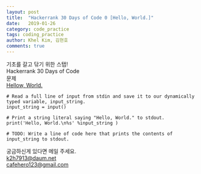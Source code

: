 ```yaml
---
layout: post
title:  "Hackerrank 30 Days of Code 0 [Hello, World.]"
date:   2019-01-26
category: code_practice
tags: coding_practice
author: Khel Kim, 김현호
comments: true
---
```


기초를 갈고 닦기 위한 스탭!  
Hackerrank 30 Days of Code  
문제   
[Hellow, World.](https://www.hackerrank.com/challenges/30-hello-world/problem)

~~~
# Read a full line of input from stdin and save it to our dynamically typed variable, input_string.
input_string = input()

# Print a string literal saying "Hello, World." to stdout.
print('Hello, World.\n%s' %input_string )

# TODO: Write a line of code here that prints the contents of input_string to stdout.
~~~

궁금하신게 있다면 메일 주세요.  
k2h7913@daum.net  
cafehero123@gmail.com
